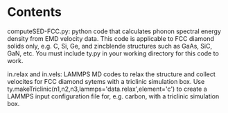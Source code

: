 # Contents
computeSED-FCC.py: python code that calculates phonon spectral energy density from EMD velocity data. This code is applicable to FCC diamond solids only, e.g. C, Si, Ge, and zincblende structures such as GaAs, SiC, GaN, etc. You must include ty.py in your working directory for this code to work. 

in.relax and in.vels: LAMMPS MD codes to relax the structure and collect velocites for FCC diamond sytems with a triclinic simulation box. Use ty.makeTriclinic(n1,n2,n3,lammps='data.relax',element='c') to create a LAMMPS input configuration file for, e.g. carbon, with a triclinic simulation box. 

